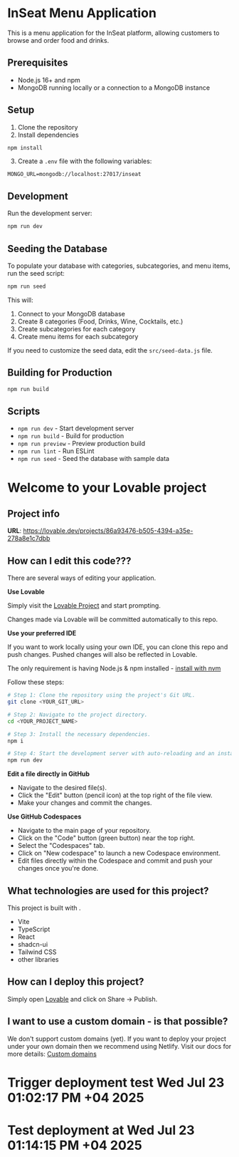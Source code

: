 # InSeat Menu Application

This is a menu application for the InSeat platform, allowing customers to browse and order food and drinks.

## Prerequisites

- Node.js 16+ and npm
- MongoDB running locally or a connection to a MongoDB instance

## Setup

1. Clone the repository
2. Install dependencies
```bash
npm install
```
3. Create a `.env` file with the following variables:
```
MONGO_URL=mongodb://localhost:27017/inseat
```

## Development

Run the development server:
```bash
npm run dev
```

## Seeding the Database

To populate your database with categories, subcategories, and menu items, run the seed script:
```bash
npm run seed
```

This will:
1. Connect to your MongoDB database
2. Create 8 categories (Food, Drinks, Wine, Cocktails, etc.)
3. Create subcategories for each category
4. Create menu items for each subcategory

If you need to customize the seed data, edit the `src/seed-data.js` file.

## Building for Production

```bash
npm run build
```

## Scripts

- `npm run dev` - Start development server
- `npm run build` - Build for production
- `npm run preview` - Preview production build
- `npm run lint` - Run ESLint
- `npm run seed` - Seed the database with sample data

# Welcome to your Lovable project

## Project info

**URL**: https://lovable.dev/projects/86a93476-b505-4394-a35e-278a8e1c7dbb

## How can I edit this code???

There are several ways of editing your application.

**Use Lovable**

Simply visit the [Lovable Project](https://lovable.dev/projects/86a93476-b505-4394-a35e-278a8e1c7dbb) and start prompting.

Changes made via Lovable will be committed automatically to this repo.

**Use your preferred IDE**

If you want to work locally using your own IDE, you can clone this repo and push changes. Pushed changes will also be reflected in Lovable.

The only requirement is having Node.js & npm installed - [install with nvm](https://github.com/nvm-sh/nvm#installing-and-updating)

Follow these steps:

```sh
# Step 1: Clone the repository using the project's Git URL.
git clone <YOUR_GIT_URL>

# Step 2: Navigate to the project directory.
cd <YOUR_PROJECT_NAME>

# Step 3: Install the necessary dependencies.
npm i

# Step 4: Start the development server with auto-reloading and an instant preview.
npm run dev
```

**Edit a file directly in GitHub**

- Navigate to the desired file(s).
- Click the "Edit" button (pencil icon) at the top right of the file view.
- Make your changes and commit the changes.

**Use GitHub Codespaces**

- Navigate to the main page of your repository.
- Click on the "Code" button (green button) near the top right.
- Select the "Codespaces" tab.
- Click on "New codespace" to launch a new Codespace environment.
- Edit files directly within the Codespace and commit and push your changes once you're done.

## What technologies are used for this project?

This project is built with .

- Vite
- TypeScript
- React
- shadcn-ui
- Tailwind CSS
- other libraries

## How can I deploy this project?

Simply open [Lovable](https://lovable.dev/projects/86a93476-b505-4394-a35e-278a8e1c7dbb) and click on Share -> Publish.

## I want to use a custom domain - is that possible?

We don't support custom domains (yet). If you want to deploy your project under your own domain then we recommend using Netlify. Visit our docs for more details: [Custom domains](https://docs.lovable.dev/tips-tricks/custom-domain/)
# Trigger deployment test Wed Jul 23 01:02:17 PM +04 2025
# Test deployment at Wed Jul 23 01:14:15 PM +04 2025
